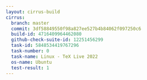 ```yaml
---
layout: cirrus-build
cirrus:
  branch: master
  commit: 3df58849550f98a827ee527b4b84062f097250c6
  build-id: 4716409964462080
  github-check-suite-id: 12251456299
  task-id: 5848534419767296
  task-number: 0
  task-name: Linux - TeX Live 2022
  os-name: Ubuntu
  test-result: 1
---
```

